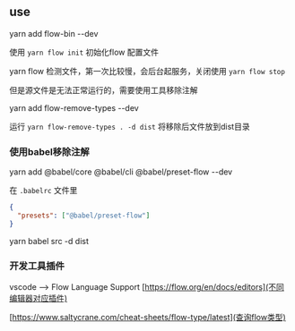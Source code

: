 ## use

yarn add flow-bin --dev

使用 `yarn flow init` 初始化flow 配置文件

yarn flow  检测文件，第一次比较慢，会后台起服务，关闭使用 `yarn flow stop`

但是源文件是无法正常运行的，需要使用工具移除注解

yarn add flow-remove-types --dev

运行 `yarn flow-remove-types . -d dist` 将移除后文件放到dist目录

### 使用babel移除注解
yarn add @babel/core @babel/cli @babel/preset-flow --dev

在 `.babelrc` 文件里
```json
{
  "presets": ["@babel/preset-flow"]
}
```

yarn babel src -d dist

### 开发工具插件
vscode  --> Flow Language Support
[https://flow.org/en/docs/editors](不同编辑器对应插件)

[https://www.saltycrane.com/cheat-sheets/flow-type/latest](查询flow类型)
